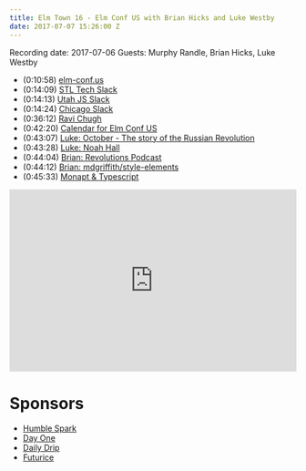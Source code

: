 ```yaml
---
title: Elm Town 16 - Elm Conf US with Brian Hicks and Luke Westby
date: 2017-07-07 15:26:00 Z
---
```


Recording date: 2017-07-06
Guests: Murphy Randle, Brian Hicks, Luke Westby

- (0:10:58) [elm-conf.us](https://elm-conf.us)
- (0:14:09) [STL Tech Slack](http://stl-tech.github.io/)
- (0:14:13) [Utah JS Slack](https://slack.utahjs.com/)
- (0:14:24) [Chicago Slack](http://chicagotech.herokuapp.com/)
- (0:36:12) [Ravi Chugh](https://www.youtube.com/watch?v=YuGVC8VqXz0)
- (0:42:20) [Calendar for Elm Conf US](webcal://www.elm-conf.us/talks/index.ics)
- (0:43:07) [Luke: October - The story of the Russian Revolution](https://www.amazon.com/October-Russian-Revolution-China-Mi%C3%A9ville/dp/1784782777)
- (0:43:28) [Luke: Noah Hall](https://twitter.com/eeue56)
- (0:44:04) [Brian: Revolutions Podcast](http://www.revolutionspodcast.com/)
- (0:44:12) [Brian: mdgriffith/style-elements](http://package.elm-lang.org/packages/mdgriffith/style-elements/latest)
- (0:45:33) [Monapt & Typescript](https://github.com/jiaweihli/monapt)


<iframe src="https://cast.rocks/player/6039/Elm-Town-16-Elm-Conf-US.mp3?episodeTitle=Elm%20Town%2016%20-%20About%20Elm%20Conf%20US&podcastTitle=Elm%20Town&episodeDate=July%207th%2C%202017&imageURL=https%3A%2F%2Fcast.rocks%2Fhosting%2F6039%2Ffeeds%2F8YSE5.jpg&itunesLink=https%3A%2F%2Fitunes.apple.com%2Fus%2Fpodcast%2Felm-town%2Fid1158047037%3Fmt%3D2" style="border: none; min-height: 265px; max-height: 320px; max-width: 558px; min-width: 270px; width: 100%; height: 100%;" scrollbars="no"></iframe>

# Sponsors
- [Humble Spark](https://www.humblespark.com/)
- [Day One](https://dayoneapp.com)
- [Daily Drip](https://www.dailydrip.com/)
- [Futurice](http://futurice.com/)

